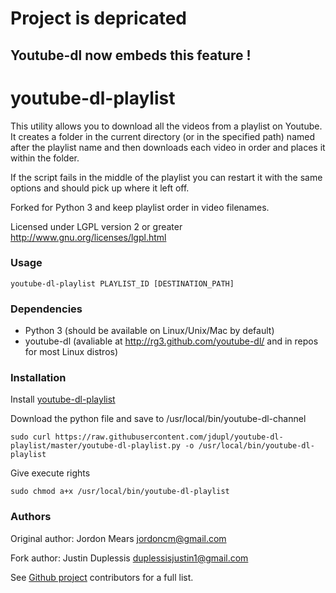 # Project is depricated
## Youtube-dl now embeds this feature !

# youtube-dl-playlist

This utility allows you to download all the videos from a playlist on Youtube. 
It creates a folder in the current directory (or in the specified path) named 
after the playlist name and then downloads each video in order and places it 
within the folder.

If the script fails in the middle of the playlist you can restart it with the 
same options and should pick up where it left off.

Forked for Python 3 and keep playlist order in video filenames.



Licensed under LGPL version 2 or greater <http://www.gnu.org/licenses/lgpl.html>

### Usage
`youtube-dl-playlist PLAYLIST_ID [DESTINATION_PATH]`

### Dependencies
* Python 3 (should be available on Linux/Unix/Mac by default)
* youtube-dl (avaliable at http://rg3.github.com/youtube-dl/ and in repos for 
   most Linux distros)

### Installation
Install [youtube-dl-playlist](https://github.com/jordoncm/youtube-dl-playlist)

Download the python file and save to /usr/local/bin/youtube-dl-channel

`sudo curl https://raw.githubusercontent.com/jdupl/youtube-dl-playlist/master/youtube-dl-playlist.py -o /usr/local/bin/youtube-dl-playlist`

Give execute rights

`sudo chmod a+x /usr/local/bin/youtube-dl-playlist`

### Authors
Original author: Jordon Mears <jordoncm@gmail.com>

Fork author: Justin Duplessis <duplessisjustin1@gmail.com>

See [Github project](https://github.com/jdupl/youtube-dl-playlist/contributors) contributors for a full list.
